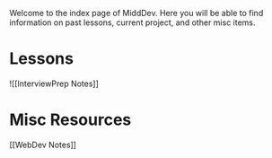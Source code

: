 Welcome to the index page of MiddDev. Here you will be able to find information on past lessons, current project, and other misc items.

# Lessons 
![[InterviewPrep Notes]]


# Misc Resources
[[WebDev Notes]]
